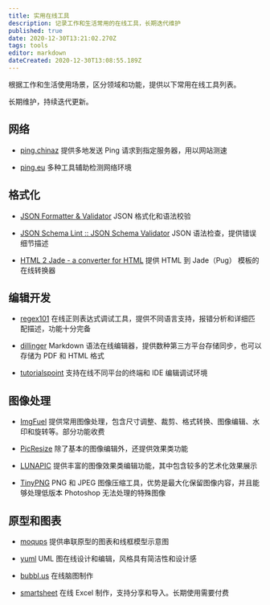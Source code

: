 ```yaml
---
title: 实用在线工具
description: 记录工作和生活常用的在线工具，长期迭代维护
published: true
date: 2020-12-30T13:21:02.270Z
tags: tools
editor: markdown
dateCreated: 2020-12-30T13:08:55.189Z
---
```


根据工作和生活使用场景，区分领域和功能，提供以下常用在线工具列表。

长期维护，持续迭代更新。

## 网络

- [ping.chinaz](http://ping.chinaz.com/)
  提供多地发送 Ping 请求到指定服务器，用以网站测速

- [ping.eu](https://ping.eu/)
  多种工具辅助检测网络环境
  
## 格式化

- [JSON Formatter & Validator](https://jsonformatter.curiousconcept.com/)
  JSON 格式化和语法校验

- [JSON Schema Lint :: JSON Schema Validator](https://jsonschemalint.com/)
  JSON 语法检查，提供错误细节描述
  
- [HTML 2 Jade - a converter for HTML](http://html2jade.aaron-powell.com/)
  提供 HTML 到 Jade（Pug） 模板的在线转换器
  
## 编辑开发

- [regex101](https://regex101.com/)
  在线正则表达式调试工具，提供不同语言支持，报错分析和详细匹配描述，功能十分完备
  
- [dillinger](https://dillinger.io/)
  Markdown 语法在线编辑器，提供数种第三方平台存储同步，也可以存储为 PDF 和 HTML 格式
  
- [tutorialspoint](https://www.tutorialspoint.com/codingground.htm)
  支持在线不同平台的终端和 IDE 编辑调试环境

## 图像处理

- [ImgFuel](https://imgfuel.com/)
  提供常用图像处理，包含尺寸调整、裁剪、格式转换、图像编辑、水印和旋转等。部分功能收费
  
- [PicResize](https://picresize.com/)
  除了基本的图像编辑外，还提供效果类功能
  
- [LUNAPIC](https://www3.lunapic.com/editor/)
  提供丰富的图像效果类编辑功能，其中包含较多的艺术化效果展示

- [TinyPNG](https://tinypng.com/)
  PNG 和 JPEG 图像压缩工具，优势是最大化保留图像内容，并且能够处理低版本 Photoshop 无法处理的特殊图像

## 原型和图表

- [moqups](https://moqups.com/)
  提供串联原型的图表和线框模型示意图
  
- [yuml](https://yuml.me/)
  UML 图在线设计和编辑，风格具有简洁性和设计感
  
- [bubbl.us](https://bubbl.us/mindmap)
  在线脑图制作
  
- [smartsheet](https://app.smartsheet.com/b/home)
  在线 Excel 制作，支持分享和导入。长期使用需要付费